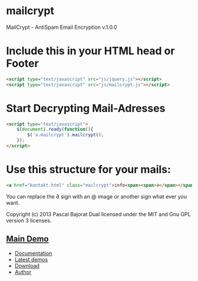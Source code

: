 mailcrypt
=========

MailCrypt - AntiSpam Email Encryption v.1.0.0


Include this in your HTML head or Footer
========================================

```html
<script type="text/javascript" src="js/jquery.js"></script>
<script type="text/javascript" src="js/mailcrypt.js"></script>
```

Start Decrypting Mail-Adresses
==============================

```html
<script type="text/javascript">
	$(document).ready(function(){
		$('a.mailcrypt').mailcrypt();
	});
</script>
```

Use this structure for your mails:
==================================

```html
<a href="kontakt.html" class="mailcrypt">info<span><span>∂</span></span>webdesign-podcast.de</a>
```

You can replace the ∂ sign with an @ image or another sign what ever you want.

Copyright (c) 2013 Pascal Bajorat
Dual licensed under the MIT and Gnu GPL version 3 licenses.



## [Main Demo](http://www.webdesign-podcast.de/wp-content/uploads/2011/06/mailcrypt/)

* [Documentation](https://github.com/pascalbajorat/mailcrypt/wiki)
* [Latest demos](http://www.webdesign-podcast.de/wp-content/uploads/2011/06/mailcrypt/)
* [Download](https://github.com/pascalbajorat/mailcrypt/zipball/master)
* [Author](https://www.pascal-bajorat.com/)
